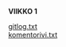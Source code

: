 **VIIKKO 1**
 
[gitlog.txt](https://github.com/apeltonen/ot-harjoitustyo/blob/master/laskarit/viikko1/gitlog.txt)  
[komentorivi.txt](https://github.com/apeltonen/ot-harjoitustyo/blob/master/laskarit/viikko1/komentori.txt)
